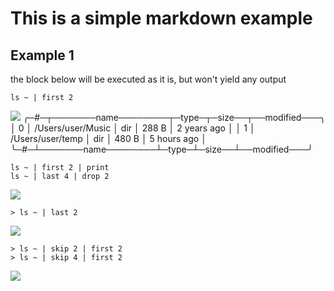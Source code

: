 # This is a simple markdown example

## Example 1

the block below will be executed as it is, but won't yield any output

```nu p
ls ~ | first 2
```
![](media/numd/7.png) <!-- numd-image -->
╭─#─┬───────name────────┬─type─┬─size──┬──modified───╮
│ 0 │ /Users/user/Music │ dir  │ 288 B │ 2 years ago │
│ 1 │ /Users/user/temp  │ dir  │ 480 B │ 5 hours ago │
╰─#─┴───────name────────┴─type─┴─size──┴──modified───╯

```nu p
ls ~ | first 2 | print
ls ~ | last 4 | drop 2
```
![](media/numd/18.png) <!-- numd-image -->

```nu p
> ls ~ | last 2
```
![](media/numd/32.png) <!-- numd-image -->

```nu p
> ls ~ | skip 2 | first 2
> ls ~ | skip 4 | first 2
```
![](media/numd/39.png) <!-- numd-image -->
